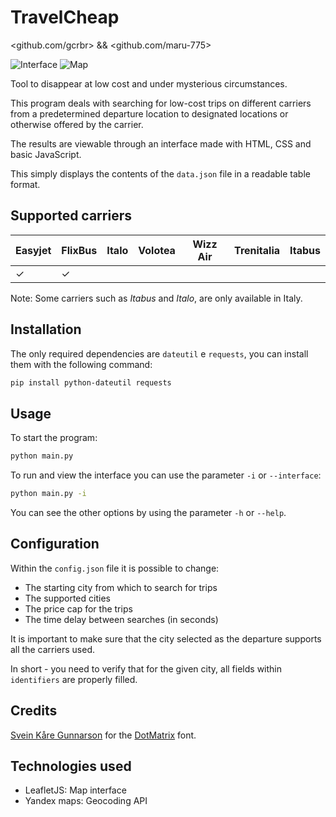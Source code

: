 # TravelCheap 
<github.com/gcrbr> && <github.com/maru-775>

![Interface](https://i.imgur.com/FtfGzuL.png)
![Map](https://i.imgur.com/H9J8M9f.png)

Tool to disappear at low cost and under mysterious circumstances.

This program deals with searching for low-cost trips on different carriers from a predetermined departure location to designated locations or otherwise offered by the carrier.

The results are viewable through an interface made with HTML, CSS and basic JavaScript. 

This simply displays the contents of the `data.json` file in a readable table format.

## Supported carriers
| Easyjet            | FlixBus            | Italo | Volotea | Wizz Air | Trenitalia | Itabus |
|--------------------|--------------------|-------|---------|----------|------------|--------|
| ✓ | ✓ |  |         |          |            |  |

Note: Some carriers such as _Itabus_ and _Italo_, are only available in Italy.

## Installation
The only required dependencies are `dateutil` e `requests`, you can install them with the following command:
```bash
pip install python-dateutil requests
```

## Usage
To start the program:
```bash
python main.py
````

To run and view the interface you can use the parameter `-i` or `--interface`:
```bash
python main.py -i
````

You can see the other options by using the parameter `-h` or `--help`.

## Configuration
Within the `config.json` file it is possible to change:
- The starting city from which to search for trips
- The supported cities
- The price cap for the trips
- The time delay between searches (in seconds)

It is important to make sure that the city selected as the departure supports all the carriers used. 

In short - you need to verify that for the given city, all fields within `identifiers` are properly filled.

## Credits
[Svein Kåre Gunnarson](https://dionaea.com/) for the [DotMatrix](https://www.dafont.com/dot-matrix.font) font.

## Technologies used
- LeafletJS: Map interface
- Yandex maps: Geocoding API